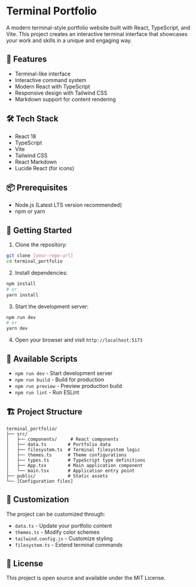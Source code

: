 # Terminal Portfolio

A modern terminal-style portfolio website built with React, TypeScript, and Vite. This project creates an interactive terminal interface that showcases your work and skills in a unique and engaging way.

## 🚀 Features

- Terminal-like interface
- Interactive command system
- Modern React with TypeScript
- Responsive design with Tailwind CSS
- Markdown support for content rendering

## 🛠️ Tech Stack

- React 18
- TypeScript
- Vite
- Tailwind CSS
- React Markdown
- Lucide React (for icons)

## 📦 Prerequisites

- Node.js (Latest LTS version recommended)
- npm or yarn

## 🚀 Getting Started

1. Clone the repository:
```bash
git clone [your-repo-url]
cd terminal_portfolio
```

2. Install dependencies:
```bash
npm install
# or
yarn install
```

3. Start the development server:
```bash
npm run dev
# or
yarn dev
```

4. Open your browser and visit `http://localhost:5173`

## 📝 Available Scripts

- `npm run dev` - Start development server
- `npm run build` - Build for production
- `npm run preview` - Preview production build
- `npm run lint` - Run ESLint

## 🏗️ Project Structure

```
terminal_portfolio/
├── src/
│   ├── components/     # React components
│   ├── data.ts        # Portfolio data
│   ├── filesystem.ts  # Terminal filesystem logic
│   ├── themes.ts      # Theme configurations
│   ├── types.ts       # TypeScript type definitions
│   ├── App.tsx        # Main application component
│   └── main.tsx       # Application entry point
├── public/            # Static assets
└── [Configuration files]
```

## 🎨 Customization

The project can be customized through:
- `data.ts` - Update your portfolio content
- `themes.ts` - Modify color schemes
- `tailwind.config.js` - Customize styling
- `filesystem.ts` - Extend terminal commands

## 📄 License

This project is open source and available under the MIT License. 